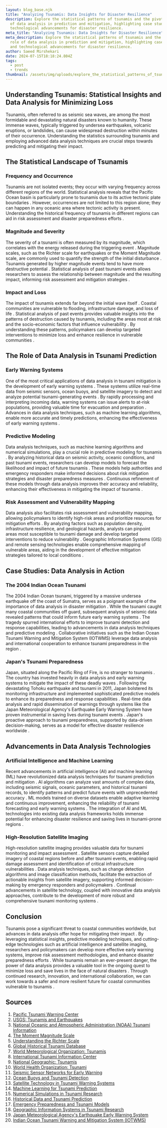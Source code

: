 ```yaml
---
layout: blog_base.njk
title: "Analyzing Tsunamis: Data Insights for Disaster Resilience"
description: Explore the statistical patterns of tsunamis and the pivotal role
  of data analysis in prediction and mitigation, highlighting case studies and
  technological advancements for disaster resilience.
meta_title: "Analyzing Tsunamis: Data Insights for Disaster Resilience"
meta_description: Explore the statistical patterns of tsunamis and the pivotal
  role of data analysis in prediction and mitigation, highlighting case studies
  and technological advancements for disaster resilience.
author: Saeed Mirshekari
date: 2024-07-15T18:18:24.804Z
tags:
  - post
  - trends
thumbnail: /assets/img/uploads/explore_the_statistical_patterns_of_tsunamis_and_the_pivotal_role_of_data_analysis_in_prediction_and_806280844.png
---
```

## Understanding Tsunamis: Statistical Insights and Data Analysis for Minimizing Loss

Tsunamis, often referred to as seismic sea waves, are among the most formidable and devastating natural disasters known to humanity. These immense waves, typically triggered by undersea earthquakes, volcanic eruptions, or landslides, can cause widespread destruction within minutes of their occurrence. Understanding the statistics surrounding tsunamis and employing advanced data analysis techniques are crucial steps towards predicting and mitigating their impact.

## The Statistical Landscape of Tsunamis

### Frequency and Occurrence

Tsunamis are not isolated events; they occur with varying frequency across different regions of the world. Statistical analysis reveals that the Pacific Ocean basin is particularly prone to tsunamis due to its active tectonic plate boundaries . However, occurrences are not limited to this region alone; they can happen in any oceanic area where tectonic activity is present. Understanding the historical frequency of tsunamis in different regions can aid in risk assessment and disaster preparedness efforts .

### Magnitude and Severity

The severity of a tsunami is often measured by its magnitude, which correlates with the energy released during the triggering event . Magnitude scales, such as the Richter scale for earthquakes or the Moment Magnitude scale, are commonly used to quantify the strength of the initial disturbance . Tsunamis generated by higher magnitude events tend to have more destructive potential . Statistical analysis of past tsunami events allows researchers to assess the relationship between magnitude and the resulting impact, informing risk assessment and mitigation strategies .

### Impact and Loss

The impact of tsunamis extends far beyond the initial wave itself . Coastal communities are vulnerable to flooding, infrastructure damage, and loss of life . Statistical analysis of past events provides valuable insights into the patterns of destruction caused by tsunamis, including the areas most at risk and the socio-economic factors that influence vulnerability . By understanding these patterns, policymakers can develop targeted interventions to minimize loss and enhance resilience in vulnerable communities .

## The Role of Data Analysis in Tsunami Prediction

### Early Warning Systems

One of the most critical applications of data analysis in tsunami mitigation is the development of early warning systems . These systems utilize real-time data from seismic sensors, ocean buoys, and satellite imagery to detect and analyze potential tsunami-generating events . By rapidly processing and interpreting incoming data, warning systems can issue alerts to at-risk populations, providing valuable time for evacuation and preparation . Advances in data analysis techniques, such as machine learning algorithms, enable more accurate and timely predictions, enhancing the effectiveness of early warning systems .

### Predictive Modeling

Data analysis techniques, such as machine learning algorithms and numerical simulations, play a crucial role in predictive modeling for tsunamis . By analyzing historical data on seismic activity, oceanic conditions, and past tsunami events, researchers can develop models to forecast the likelihood and impact of future tsunamis . These models help authorities and emergency responders make informed decisions about risk mitigation strategies and disaster preparedness measures . Continuous refinement of these models through data analysis improves their accuracy and reliability, enhancing their effectiveness in mitigating the impact of tsunamis .

### Risk Assessment and Vulnerability Mapping

Data analysis also facilitates risk assessment and vulnerability mapping, allowing policymakers to identify high-risk areas and prioritize resources for mitigation efforts . By analyzing factors such as population density, infrastructure resilience, and geological hazards, analysts can pinpoint areas most susceptible to tsunami damage and develop targeted interventions to reduce vulnerability . Geographic Information Systems (GIS) and remote sensing technologies enable comprehensive mapping of vulnerable areas, aiding in the development of effective mitigation strategies tailored to local conditions .

## Case Studies: Data Analysis in Action

### The 2004 Indian Ocean Tsunami

The 2004 Indian Ocean tsunami, triggered by a massive undersea earthquake off the coast of Sumatra, serves as a poignant example of the importance of data analysis in disaster mitigation . While the tsunami caught many coastal communities off guard, subsequent analysis of seismic data revealed patterns that could inform future early warning systems . The tragedy spurred international efforts to improve tsunami detection and response capabilities, leading to advancements in data analysis techniques and predictive modeling . Collaborative initiatives such as the Indian Ocean Tsunami Warning and Mitigation System (IOTWMS) leverage data analysis and international cooperation to enhance tsunami preparedness in the region .

### Japan's Tsunami Preparedness

Japan, situated along the Pacific Ring of Fire, is no stranger to tsunamis . The country has invested heavily in data analysis and early warning systems to mitigate the impact of these deadly waves . Following the devastating Tohoku earthquake and tsunami in 2011, Japan bolstered its monitoring infrastructure and implemented sophisticated predictive models to enhance its preparedness and response capabilities . Real-time data analysis and rapid dissemination of warnings through systems like the Japan Meteorological Agency's Earthquake Early Warning System have proven instrumental in saving lives during tsunami events . Japan's proactive approach to tsunami preparedness, supported by data-driven decision-making, serves as a model for effective disaster resilience worldwide .

## Advancements in Data Analysis Technologies

### Artificial Intelligence and Machine Learning

Recent advancements in artificial intelligence (AI) and machine learning (ML) have revolutionized data analysis techniques for tsunami prediction and mitigation . AI algorithms can analyze vast amounts of complex data, including seismic signals, oceanic parameters, and historical tsunami records, to identify patterns and predict future events with unprecedented accuracy . ML models trained on diverse datasets enable adaptive learning and continuous improvement, enhancing the reliability of tsunami forecasting and early warning systems . The integration of AI and ML technologies into existing data analysis frameworks holds immense potential for enhancing disaster resilience and saving lives in tsunami-prone regions .

### High-Resolution Satellite Imaging

High-resolution satellite imaging provides valuable data for tsunami monitoring and impact assessment . Satellite sensors capture detailed imagery of coastal regions before and after tsunami events, enabling rapid damage assessment and identification of critical infrastructure vulnerabilities . Data analysis techniques, such as change detection algorithms and image classification methods, facilitate the extraction of actionable insights from satellite imagery, supporting informed decision-making by emergency responders and policymakers . Continual advancements in satellite technology, coupled with innovative data analysis approaches, contribute to the development of more robust and comprehensive tsunami monitoring systems .

## Conclusion

Tsunamis pose a significant threat to coastal communities worldwide, but advances in data analysis offer hope for mitigating their impact . By leveraging statistical insights, predictive modeling techniques, and cutting-edge technologies such as artificial intelligence and satellite imaging, researchers and policymakers can develop more effective early warning systems, improve risk assessment methodologies, and enhance disaster preparedness efforts . While tsunamis remain an ever-present danger, the power of data analysis provides a valuable tool in the ongoing quest to minimize loss and save lives in the face of natural disasters . Through continued research, innovation, and international collaboration, we can work towards a safer and more resilient future for coastal communities vulnerable to tsunamis .

## Sources

1. [Pacific Tsunami Warning Center](https://www.tsunami.gov/)
2. [USGS: Tsunamis and Earthquakes](https://earthquake.usgs.gov/learn/topics/tsunamis.php)
3. [National Oceanic and Atmospheric Administration (NOAA) Tsunami Information](https://www.noaa.gov/education/resource-collections/ocean-coasts/tsunamis)
4. [The Moment Magnitude Scale](https://www.britannica.com/science/moment-magnitude-scale)
5. [Understanding the Richter Scale](https://www.livescience.com/32618-what-is-the-richter-scale.html)
6. [Global Historical Tsunami Database](https://www.ngdc.noaa.gov/hazard/tsu_db.shtml)
7. [World Meteorological Organization: Tsunamis](https://public.wmo.int/en/resources/bulletin/tsunamis)
8. [International Tsunami Information Center](https://itic.ioc-unesco.org/index.php)
9. [National Geographic: Tsunamis](https://www.nationalgeographic.com/environment/natural-disasters/tsunamis/)
10. [World Health Organization: Tsunami](https://www.who.int/health-topics/tsunami#tab=tab_1)
11. [Seismic Sensor Networks for Early Warning](https://www.iris.edu/hq/inclass/lesson/seismic_sensor_networks)
12. [Ocean Buoys and Tsunami Detection](https://www.pmel.noaa.gov/tsunami/deployments)
13. [Satellite Technology in Tsunami Warning Systems](https://www.nasa.gov/feature/goddard/2020/nasa-satellites-help-improve-tsunami-warnings)
14. [Machine Learning for Tsunami Prediction](https://www.frontiersin.org/articles/10.3389/fbuil.2018.00070/full)
15. [Numerical Simulations in Tsunami Research](https://sciencedirect.com/science/article/pii/S1674987119301253)
16. [Historical Data and Tsunami Prediction](https://www.researchgate.net/publication/338417690_Tsunami_History_and_the_Long-Term_Statistics_of_Tsunamis)
17. [Emergency Preparedness and Tsunami Models](https://www.preventionweb.net/news/view/71297)
18. [Geographic Information Systems in Tsunami Research](https://www.esri.com/about/newsroom/arcnews/gis-and-the-science-of-tsunami/)
19. [Japan Meteorological Agency's Earthquake Early Warning System](https://www.jma.go.jp/jma/en/Activities/eew.html)
20. [Indian Ocean Tsunami Warning and Mitigation System (IOTWMS)](https://www.ioc-tsunami.org/index.php?option=com_content&view=category&layout=blog&id=8&Itemid=10&lang=en)